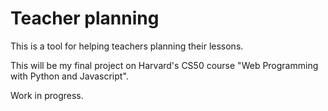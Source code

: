 # Teacher planning

This is a tool for helping teachers planning their lessons.

This will be my final project on Harvard's CS50 course "Web Programming with 
Python and Javascript".

Work in progress.

